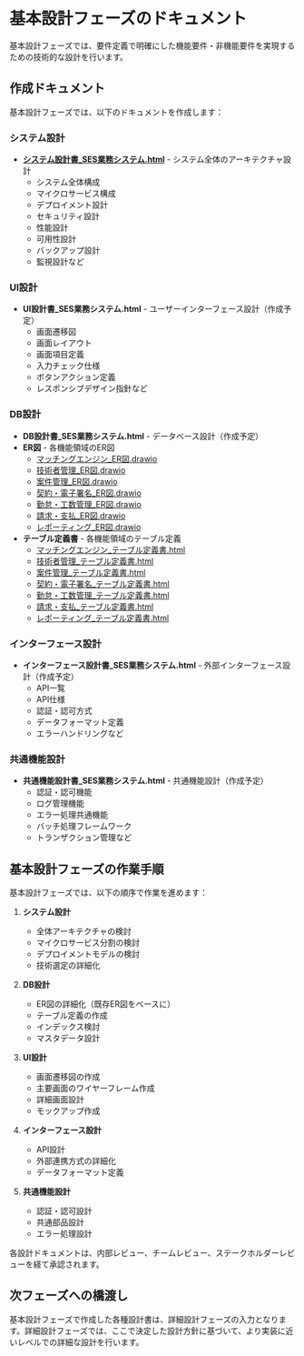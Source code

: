 # 基本設計フェーズのドキュメント

基本設計フェーズでは、要件定義で明確にした機能要件・非機能要件を実現するための技術的な設計を行います。

## 作成ドキュメント
基本設計フェーズでは、以下のドキュメントを作成します：

### システム設計
- **[システム設計書_SES業務システム.html](./システム設計/システム設計書_SES業務システム.html)** - システム全体のアーキテクチャ設計
  - システム全体構成
  - マイクロサービス構成
  - デプロイメント設計
  - セキュリティ設計
  - 性能設計
  - 可用性設計
  - バックアップ設計
  - 監視設計など

### UI設計
- **UI設計書_SES業務システム.html** - ユーザーインターフェース設計（作成予定）
  - 画面遷移図
  - 画面レイアウト
  - 画面項目定義
  - 入力チェック仕様
  - ボタンアクション定義
  - レスポンシブデザイン指針など

### DB設計
- **DB設計書_SES業務システム.html** - データベース設計（作成予定）
- **ER図** - 各機能領域のER図
  - [マッチングエンジン_ER図.drawio](./DB設計/ER図/マッチングエンジン_ER図.drawio)
  - [技術者管理_ER図.drawio](./DB設計/ER図/技術者管理_ER図.drawio)
  - [案件管理_ER図.drawio](./DB設計/ER図/案件管理_ER図.drawio)
  - [契約・電子署名_ER図.drawio](./DB設計/ER図/契約・電子署名_ER図.drawio)
  - [勤怠・工数管理_ER図.drawio](./DB設計/ER図/勤怠・工数管理_ER図.drawio)
  - [請求・支払_ER図.drawio](./DB設計/ER図/請求・支払_ER図.drawio)
  - [レポーティング_ER図.drawio](./DB設計/ER図/レポーティング_ER図.drawio)
- **テーブル定義書** - 各機能領域のテーブル定義
  - [マッチングエンジン_テーブル定義書.html](./DB設計/テーブル定義/マッチングエンジン_テーブル定義書.html)
  - [技術者管理_テーブル定義書.html](./DB設計/テーブル定義/技術者管理_テーブル定義書.html)
  - [案件管理_テーブル定義書.html](./DB設計/テーブル定義/案件管理_テーブル定義書.html)
  - [契約・電子署名_テーブル定義書.html](./DB設計/テーブル定義/契約・電子署名_テーブル定義書.html)
  - [勤怠・工数管理_テーブル定義書.html](./DB設計/テーブル定義/勤怠・工数管理_テーブル定義書.html)
  - [請求・支払_テーブル定義書.html](./DB設計/テーブル定義/請求・支払_テーブル定義書.html)
  - [レポーティング_テーブル定義書.html](./DB設計/テーブル定義/レポーティング_テーブル定義書.html)

### インターフェース設計
- **インターフェース設計書_SES業務システム.html** - 外部インターフェース設計（作成予定）
  - API一覧
  - API仕様
  - 認証・認可方式
  - データフォーマット定義
  - エラーハンドリングなど

### 共通機能設計
- **共通機能設計書_SES業務システム.html** - 共通機能設計（作成予定）
  - 認証・認可機能
  - ログ管理機能
  - エラー処理共通機能
  - バッチ処理フレームワーク
  - トランザクション管理など

## 基本設計フェーズの作業手順

基本設計フェーズでは、以下の順序で作業を進めます：

1. **システム設計**
   - 全体アーキテクチャの検討
   - マイクロサービス分割の検討
   - デプロイメントモデルの検討
   - 技術選定の詳細化

2. **DB設計**
   - ER図の詳細化（既存ER図をベースに）
   - テーブル定義の作成
   - インデックス検討
   - マスタデータ設計

3. **UI設計**
   - 画面遷移図の作成
   - 主要画面のワイヤーフレーム作成
   - 詳細画面設計
   - モックアップ作成

4. **インターフェース設計**
   - API設計
   - 外部連携方式の詳細化
   - データフォーマット定義

5. **共通機能設計**
   - 認証・認可設計
   - 共通部品設計
   - エラー処理設計

各設計ドキュメントは、内部レビュー、チームレビュー、ステークホルダーレビューを経て承認されます。

## 次フェーズへの橋渡し

基本設計フェーズで作成した各種設計書は、詳細設計フェーズの入力となります。詳細設計フェーズでは、ここで決定した設計方針に基づいて、より実装に近いレベルでの詳細な設計を行います。